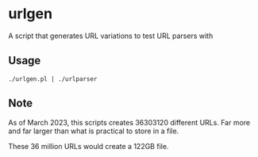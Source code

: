 # urlgen
A script that generates URL variations to test URL parsers with

## Usage

    ./urlgen.pl | ./urlparser

## Note

As of March 2023, this scripts creates 36303120 different URLs. Far more and
far larger than what is practical to store in a file.

These 36 million URLs would create a 122GB file.
